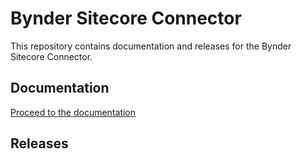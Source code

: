 # Bynder Sitecore Connector

This repository contains documentation and releases for the Bynder Sitecore Connector.

## Documentation

[Proceed to the documentation](./documentation)

## Releases


